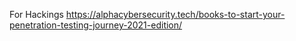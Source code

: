 For Hackings
https://alphacybersecurity.tech/books-to-start-your-penetration-testing-journey-2021-edition/